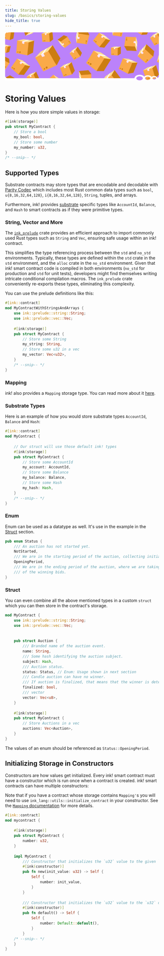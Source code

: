 ```yaml
---
title: Storing Values
slug: /basics/storing-values
hide_title: true
---
```


![Storage Title Picture](/img/title/storage.svg)

# Storing Values

Here is how you store simple values in storage:

```rust
#[ink(storage)]
pub struct MyContract {
    // Store a bool
    my_bool: bool,
    // Store some number
    my_number: u32,
}
/* --snip-- */
```

## Supported Types

Substrate contracts may store types that are encodable and decodable with
[Parity Codec](https://github.com/paritytech/parity-codec) which includes most Rust common data
types such as `bool`, `u{8,16,32,64,128}`, `i{8,16,32,64,128}`, `String`, tuples, and arrays.

Furthermore, ink! provides [substrate](https://substrate.io/) specific types like `AccountId`, `Balance`, and `Hash` to smart contracts as if
they were primitive types.

### String, Vector and More

The [`ink_prelude`](https://docs.rs/ink_prelude/4.3.0/ink_prelude/index.html) crate provides an efficient approach to import commonly used Rust types such as `String` and `Vec`, ensuring safe usage within an ink! contract.

This simplifies the type referencing process between the `std` and `no_std` environments. Typically, these types are defined within the `std` crate in the `std` environment, and the `alloc` crate in the `no_std` environment. Given that ink! smart contract code is compiled in both environments (`no_std` for production and `std` for unit tests), developers might find themselves writing intricate conditional compilation macros. The `ink_prelude` crate conveniently re-exports these types, eliminating this complexity.

You can use the prelude definitions like this:

```rust
#[ink::contract]
mod MyContractWithStringsAndArrays {
    use ink::prelude::string::String;
    use ink::prelude::vec::Vec;

    #[ink(storage)]
    pub struct MyContract {
        // Store some String
        my_string: String,
        // Store some u32 in a vec
        my_vector: Vec<u32>,
    }
    /* --snip-- */
}
```

### Mapping

ink! also provides a `Mapping` storage type. You can read more about it [here](../datastructures/mapping.md).

### Substrate Types

Here is an example of how you would store substrate types `AccountId`, `Balance` and `Hash`:

```rust
#[ink::contract]
mod MyContract {

    // Our struct will use those default ink! types
    #[ink(storage)]
    pub struct MyContract {
        // Store some AccountId
        my_account: AccountId,
        // Store some Balance
        my_balance: Balance,
        // Store some Hash
        my_hash: Hash,
    }
    /* --snip-- */
}
```

### Enum

Enum can be used as a datatype as well. It's use in the example in the [Struct](#struct) section.

```rust
pub enum Status {
    /// An auction has not started yet.
    NotStarted,
    /// We are in the starting period of the auction, collecting initial bids.
    OpeningPeriod,
    /// We are in the ending period of the auction, where we are taking snapshots
    /// of the winning bids.
}
```

### Struct

You can even combine all the above mentioned types in a custom `struct` which you can then store in the contract's storage.

```rust
mod MyContract {
    use ink::prelude::string::String;
    use ink::prelude::vec::Vec;


    pub struct Auction {
        /// Branded name of the auction event.
        name: String,
        /// Some hash identifying the auction subject.
        subject: Hash,
        /// Auction status.
        status: Status, // Enum: Usage shown in next section
        /// Candle auction can have no winner.
        /// If auction is finalized, that means that the winner is determined.
        finalized: bool,
        /// vector
        vector: Vec<u8>,
    }

    #[ink(storage)]
    pub struct MyContract {
        // Store Auctions in a vec
        auctions: Vec<Auction>,
    }
}
```

The values of an enum should be referenced as `Status::OpeningPeriod`.

## Initializing Storage in Constructors

Constructors are how values get initialized.
Every ink! smart contract must have a constructor which is run once when a contract is created. ink! smart contracts can have multiple constructors:

Note that if you have a contract whose storage contains `Mapping'`s you will need to use
`ink_lang::utils::initialize_contract` in your constructor. See the
[`Mapping` documentation](../datastructures/mapping.md) for more details.

```rust
#[ink::contract]
mod mycontract {

    #[ink(storage)]
    pub struct MyContract {
        number: u32,
    }

    impl MyContract {
        /// Constructor that initializes the `u32` value to the given `init_value`.
        #[ink(constructor)]
        pub fn new(init_value: u32) -> Self {
            Self {
                number: init_value,
            }
        }

        /// Constructor that initializes the `u32` value to the `u32` default.
        #[ink(constructor)]
        pub fn default() -> Self {
            Self {
                number: Default::default(),
            }
        }
    /* --snip-- */
    }
}
```
